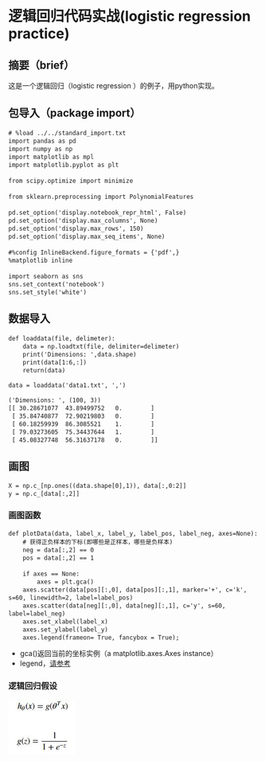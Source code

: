 # 逻辑回归代码实战(logistic regression practice)

## 摘要（brief）
这是一个逻辑回归（logistic regression ）的例子，用python实现。

## 包导入（package import）
```
# %load ../../standard_import.txt
import pandas as pd
import numpy as np
import matplotlib as mpl
import matplotlib.pyplot as plt

from scipy.optimize import minimize

from sklearn.preprocessing import PolynomialFeatures

pd.set_option('display.notebook_repr_html', False)
pd.set_option('display.max_columns', None)
pd.set_option('display.max_rows', 150)
pd.set_option('display.max_seq_items', None)

#%config InlineBackend.figure_formats = {'pdf',}
%matplotlib inline

import seaborn as sns
sns.set_context('notebook')
sns.set_style('white')
```

## 数据导入

```
def loaddata(file, delimeter):
    data = np.loadtxt(file, delimiter=delimeter)
    print('Dimensions: ',data.shape)
    print(data[1:6,:])
    return(data)
```

```
data = loaddata('data1.txt', ',')
```

```
('Dimensions: ', (100, 3))
[[ 30.28671077  43.89499752   0.        ]
 [ 35.84740877  72.90219803   0.        ]
 [ 60.18259939  86.3085521    1.        ]
 [ 79.03273605  75.34437644   1.        ]
 [ 45.08327748  56.31637178   0.        ]]
```

## 画图

```
X = np.c_[np.ones((data.shape[0],1)), data[:,0:2]]
y = np.c_[data[:,2]]
```

### 画图函数

```
def plotData(data, label_x, label_y, label_pos, label_neg, axes=None):
    # 获得正负样本的下标(即哪些是正样本，哪些是负样本)
    neg = data[:,2] == 0
    pos = data[:,2] == 1

    if axes == None:
        axes = plt.gca()
    axes.scatter(data[pos][:,0], data[pos][:,1], marker='+', c='k', s=60, linewidth=2, label=label_pos)
    axes.scatter(data[neg][:,0], data[neg][:,1], c='y', s=60, label=label_neg)
    axes.set_xlabel(label_x)
    axes.set_ylabel(label_y)
    axes.legend(frameon= True, fancybox = True);
```

* gca()返回当前的坐标实例（a matplotlib.axes.Axes instance）
* legend，[请参考](http://matplotlib.org/api/pyplot_api.html#matplotlib.pyplot.legend)

### 逻辑回归假设

![](https://github.com/bobkentt/Learning-machine-from-scratch-pic/blob/master/practice/pic/20170601181201.jpg)
